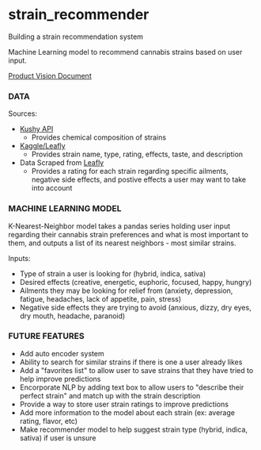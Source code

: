 # strain_recommender
Building a strain recommendation system

Machine Learning model to recommend cannabis strains based on user input.

[Product Vision Document](https://docs.google.com/document/d/1PNvyYa1qH1uxq-YKAhYnAPhT5jSBBE3XgYDzgQpFIUE/edit?usp=sharing)

### DATA
Sources:
* [Kushy API](https://raw.githubusercontent.com/kushyapp/cannabis-dataset/master/Dataset/Strains/strains-kushy_api.2017-11-14.csv)
    * Provides chemical composition of strains
* [Kaggle/Leafly](https://www.kaggle.com/kingburrito666/cannabis-strains)
    * Provides strain name, type, rating, effects, taste, and description
* Data Scraped from [Leafly](leafly.com)
    * Provides a rating for each strain regarding specific ailments, negative side effects, and postive effects a user may want to take into account

### MACHINE LEARNING MODEL
K-Nearest-Neighbor model takes a pandas series holding user input regarding their cannabis strain preferences and what is most important to them, and outputs a list of its nearest neighbors - most similar strains.

Inputs: 
 * Type of strain a user is looking for (hybrid, indica, sativa)
 * Desired effects (creative, energetic, euphoric, focused, happy, hungry)
 * Ailments they may be looking for relief from (anxiety, depression, fatigue, headaches, lack of appetite, pain, stress)
 * Negative side effects they are trying to avoid (anxious, dizzy, dry eyes, dry mouth, headache, paranoid)


 ### FUTURE FEATURES
 * Add auto encoder system
 * Ability to search for similar strains if there is one a user already likes
 * Add a "favorites list" to allow user to save strains that they have tried to help improve predictions
 * Encorporate NLP by adding text box to allow users to "describe their perfect strain" and match up with the strain description
 * Provide a way to store user strain ratings to improve predictions
 * Add more information to the model about each strain (ex: average rating, flavor, etc)
 * Make recommender model to help suggest strain type (hybrid, indica, sativa) if user is unsure
